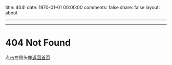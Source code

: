 title: 404!
date: 1970-01-01 00:00:00
comments: false
share: false
layout: about

---

---

# 404 Not Found
点击左侧头像[返回首页](/)
